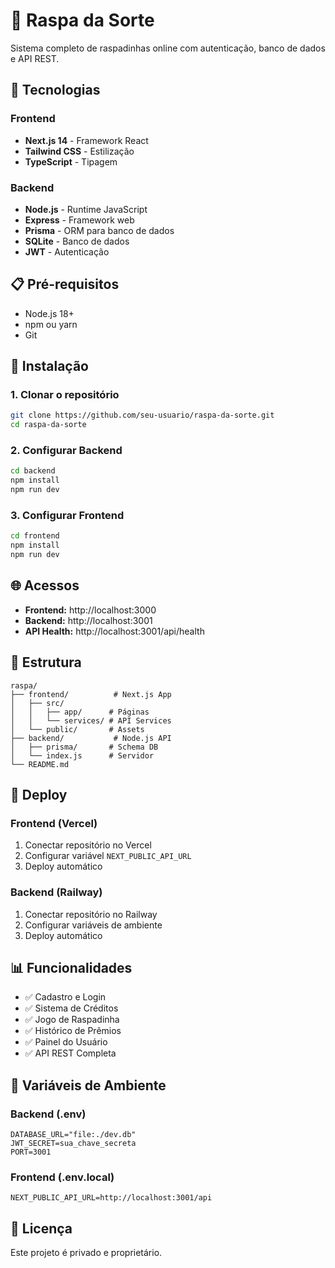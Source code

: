 # 🎫 Raspa da Sorte

Sistema completo de raspadinhas online com autenticação, banco de dados e API REST.

## 🚀 Tecnologias

### Frontend
- **Next.js 14** - Framework React
- **Tailwind CSS** - Estilização
- **TypeScript** - Tipagem

### Backend
- **Node.js** - Runtime JavaScript
- **Express** - Framework web
- **Prisma** - ORM para banco de dados
- **SQLite** - Banco de dados
- **JWT** - Autenticação

## 📋 Pré-requisitos

- Node.js 18+
- npm ou yarn
- Git

## 🔧 Instalação

### 1. Clonar o repositório
```bash
git clone https://github.com/seu-usuario/raspa-da-sorte.git
cd raspa-da-sorte
```

### 2. Configurar Backend
```bash
cd backend
npm install
npm run dev
```

### 3. Configurar Frontend
```bash
cd frontend
npm install
npm run dev
```

## 🌐 Acessos

- **Frontend:** http://localhost:3000
- **Backend:** http://localhost:3001
- **API Health:** http://localhost:3001/api/health

## 📁 Estrutura

```
raspa/
├── frontend/          # Next.js App
│   ├── src/
│   │   ├── app/      # Páginas
│   │   └── services/ # API Services
│   └── public/       # Assets
├── backend/           # Node.js API
│   ├── prisma/       # Schema DB
│   └── index.js      # Servidor
└── README.md
```

## 🚀 Deploy

### Frontend (Vercel)
1. Conectar repositório no Vercel
2. Configurar variável `NEXT_PUBLIC_API_URL`
3. Deploy automático

### Backend (Railway)
1. Conectar repositório no Railway
2. Configurar variáveis de ambiente
3. Deploy automático

## 📊 Funcionalidades

- ✅ Cadastro e Login
- ✅ Sistema de Créditos
- ✅ Jogo de Raspadinha
- ✅ Histórico de Prêmios
- ✅ Painel do Usuário
- ✅ API REST Completa

## 🔐 Variáveis de Ambiente

### Backend (.env)
```
DATABASE_URL="file:./dev.db"
JWT_SECRET=sua_chave_secreta
PORT=3001
```

### Frontend (.env.local)
```
NEXT_PUBLIC_API_URL=http://localhost:3001/api
```

## 📝 Licença

Este projeto é privado e proprietário. 